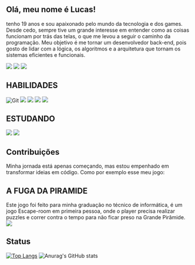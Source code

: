 ## Olá, meu nome é Lucas! 
tenho 19 anos e sou apaixonado pelo mundo da tecnologia e dos games. Desde cedo, sempre tive um grande interesse em entender como as coisas funcionam por trás das telas, o que me levou a seguir o caminho da programação. Meu objetivo é me tornar um desenvolvedor back-end, pois gosto de lidar com a lógica, os algoritmos e a arquitetura que tornam os sistemas eficientes e funcionais.
<div>
  <a href="https://instagram.com/lucas_leandrosjc" target="_blank"><img src="https://img.shields.io/badge/-Instagram-%23E4405F?style=for-the-badge&logo=instagram&logoColor=white" target="_blank"></a>
  <a href="https://www.linkedin.com/in/lucas-alves-leandro-b0bb27306/ target="_blank"><img src="https://img.shields.io/badge/-LinkedIn-%230077B5?style=for-the-badge&logo=linkedin&logoColor=white" target="_blank"></a> 
  <a href = "mailto:lucasalvesleandro32@gmail.com"><img src="https://img.shields.io/badge/-Gmail-%23333?style=for-the-badge&logo=gmail&logoColor=white" target="_blank"></a>
  
</div>

## HABILIDADES
![Git](https://img.shields.io/badge/Git-F05032?style=for-the-badge&logo=git&logoColor=white)
![](https://img.shields.io/badge/C%2B%2B-00599C?style=for-the-badge&logo=c%2B%2B&logoColor=white)
![](https://img.shields.io/badge/Python-14354C?style=for-the-badge&logo=python&logoColor=white)
![](https://img.shields.io/badge/MySQL-005C84?style=for-the-badge&logo=mysql&logoColor=white)
![](https://img.shields.io/badge/Inglês-BR-blue?style=for-the-badge)
## ESTUDANDO
![](https://img.shields.io/badge/Java-ED8B00?style=for-the-badge&logo=openjdk&logoColor=white)
![](https://img.shields.io/badge/C%23-239120?style=for-the-badge&logo=c-sharp&logoColor=white)
## Contribuições
Minha jornada está apenas começando, mas estou empenhado em transformar ideias em código. Como por exemplo esse meu jogo:
## A FUGA DA PIRAMIDE
Este jogo foi feito para minha graduação no técnico de informática, é um jogo Escape-room em primeira pessoa, onde o player precisa realizar puzzles e correr contra o tempo para não ficar preso na Grande Pirâmide.
![](https://github.com/lucasleandro08/TCC-final)
## Status
[![Top Langs](https://github-readme-stats.vercel.app/api/top-langs/?username=lucasleandro08&show_icons=true&bg_color=00000000&layout=compact)](https://github.com/lucasleandro08&layout=compact)
![Anurag's GitHub stats](https://github-readme-stats.vercel.app/api?username=lucasleandro08&show_icons=true&bg_color=00000000&layout=compact)

